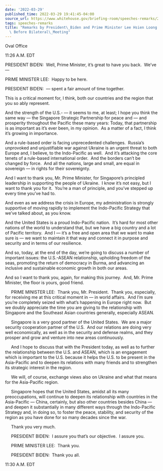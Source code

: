 ```yaml
---
date: '2022-03-29'
published_time: 2022-03-29 19:41:45-04:00
source_url: https://www.whitehouse.gov/briefing-room/speeches-remarks/2022/03/29/remarks-by-president-biden-and-prime-minister-lee-hsien-loong-of-singapore-before-bilateral-meeting/
tags: speeches-remarks
title: "Remarks by President\_Biden and Prime Minister Lee Hsien Loong of Singapore\
  \ Before Bilateral\_Meeting"
---
```

 
Oval Office

11:26 A.M. EDT

PRESIDENT BIDEN:  Well, Prime Minister, it’s great to have you back. 
We’ve —

PRIME MINISTER LEE:  Happy to be here. 

PRESIDENT BIDEN:  — spent a fair amount of time together. 

This is a critical moment for, I think, both our countries and the
region that you so ably represent. 

And the strength of the U.S.- — it seems to me, at least; I hope you
think the same way — the Singapore Strategic Partnership for peace and —
and prosperity throughout the Pacific these many years: Today, that
partnership is as important as it’s ever been, in my opinion.  As a
matter of a fact, I think it’s growing in importance. 

And a rule-based order is facing unprecedented challenges.  Russia’s
unprovoked and unjustifiable war against Ukraine is an urgent threat to
both Europe and, I believe, to the Indo-Pacific as well.  And it’s
attacking the core tenets of a rule-based international order.  And the
borders can’t be changed by force.  And all the nations, large and
small, are equal in sovereign — in rights for their sovereignty. 

And I want to thank you, Mr. Prime Minister, for Singapore’s principled
leadership in supporting the people of Ukraine.  I know it’s not easy,
but I want to thank you for it.  You’re a man of principle, and you’ve
stepped up every time you’ve had to. 

And even as we address the crisis in Europe, my administration is
strongly supportive of moving rapidly to implement the Indo-Pacific
Strategy that we’ve talked about, as you know. 

And the United States is a proud Indo-Pacific nation.  It’s hard for
most other nations of the world to understand that, but we have a big
country and a lot of Pacific territory.  And I — it’s a free and open
area that we want to make sure is — we want to maintain it that way and
connect it in purpose and security and in terms of our resilience. 

And so, today, at the end of the day, we’re going to discuss a number of
important issues: the U.S.-ASEAN relationship, upholding freedom of the
seas, promoting the return of democracy in Burma, and advancing an
inclusive and sustainable economic growth in both our areas.

And so I want to thank you, again, for making this journey.  And, Mr.
Prime Minister, the floor is yours, good friend.  
  
     PRIME MINISTER LEE:  Thank you, Mr. President.  Thank you,
especially, for receiving me at this critical moment in — in world
affairs.  And I’m sure you’re completely seized with what’s happening in
Europe right now.  But we doubly appreciate the time you are giving to
the relationship with Singapore and the Southeast Asian countries
generally, especially ASEAN.  
  
     Singapore is a very good partner of the United States.  We are a
major security cooperation partner of the U.S.  And our relations are
doing very well economically, as well as in the security and defense
realms, and they prosper and grow and venture into new areas
continuously.   
  
     And I hope to discuss that with the President today, as well as to
further the relationship between the U.S. and ASEAN, which is an
engagement which is important to the U.S. because it helps the U.S. to
be present in the Asia-Pacific and to deepen its relations with many
friends and to strengthen its strategic interest in the region.  
  
     We will, of course, exchange views also on Ukraine and what that
means for the Asia-Pacific region.   
  
     Singapore hopes that the United States, amidst all its many
preoccupations, will continue to deepen its relationship with countries
in the Asia-Pacific — China, certainly, but also other countries besides
China — and deepen it substantially in many different ways through the
Indo-Pacific Strategy and, in doing so, to foster the peace, stability,
and security of the region as you have done for so many decades since
the war.   
  
     Thank you very much.  
  
     PRESIDENT BIDEN:  I assure you that’s our objective.  I assure
you.  
  
     PRIME MINISTER LEE:  Thank you.  
  
     PRESIDENT BIDEN:  Thank you all.  
  
11:30 A.M. EDT
